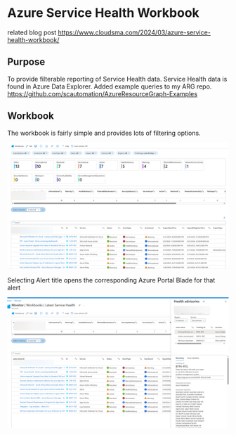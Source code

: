 # Azure Service Health Workbook

related blog post https://www.cloudsma.com/2024/03/azure-service-health-workbook/

## Purpose  

To provide filterable reporting of Service Health data. Service Health data is found in Azure Data Explorer. Added example queries to my ARG repo. https://github.com/scautomation/AzureResourceGraph-Examples

## Workbook  

The workbook is fairly simple and provides lots of filtering options.

![image](./images/overview.png)

Selecting Alert title opens the corresponding Azure Portal Blade for that alert

![image](./images/portalblade.png)
